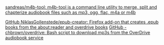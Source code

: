 
[sandreas/m4b-tool: m4b-tool is a command line utility to merge, split and chapterize audiobook files such as mp3, ogg, flac, m4a or m4b](https://github.com/sandreas/m4b-tool)

[GitHub NiklasGollenstede/epub-creator: Firefox add-on that creates .epub books from the about:reader and overdrive books](https://github.com/niklasgollenstede/epub-creator)
[GitHub - chbrown/overdrive: Bash script to download mp3s from the OverDrive audiobook service](https://github.com/chbrown/overdrive)

